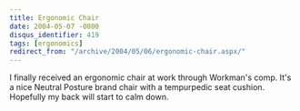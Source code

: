 ```yaml
---
title: Ergonomic Chair
date: 2004-05-07 -0800
disqus_identifier: 419
tags: [ergonomics]
redirect_from: "/archive/2004/05/06/ergonomic-chair.aspx/"
---
```


I finally received an ergonomic chair at work through Workman's comp.
It's a nice Neutral Posture brand chair with a tempurpedic seat cushion.
Hopefully my back will start to calm down.

